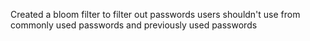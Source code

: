 Created a bloom filter to filter out passwords users shouldn't use from commonly used passwords and previously used passwords
